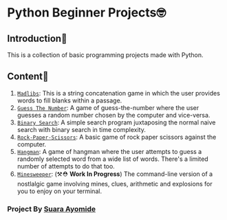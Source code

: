 # Python Beginner Projects🤓

## Introduction:eyes:

This is a collection of basic programming projects made with Python.

## Content📖

1. [`Madlibs`](./Madlibs): This is a string concatenation game in which
 the user provides words to fill blanks within a passage.
2. [`Guess The Number`](./Guess-The-Number): A game of guess-the-number
 where the user guesses a random number chosen by the computer and vice-versa.
3. [`Binary Search`](./binary_search.py): A simple search program juxtaposing
 the normal naive search with binary search in time complexity.
4. [`Rock-Paper-Scissors`](./rock_paper_scissors.py): A basic game of rock paper
 scissors against the computer.
5. [`Hangman`](./Hangman): A game of hangman where the user attempts to guess a
 randomly selected word from a wide list of words. There's a limited number of
 attempts to do that too.
6. [`Minesweeper`](./minesweeper.py): (⚒️⛑️ **Work In Progress**) The command-line version of a nostlalgic game
 involving mines, clues, arithmetic and explosions for you to enjoy on your terminal.

### Project By [Suara Ayomide](https://twitter.com/aysuarex)
